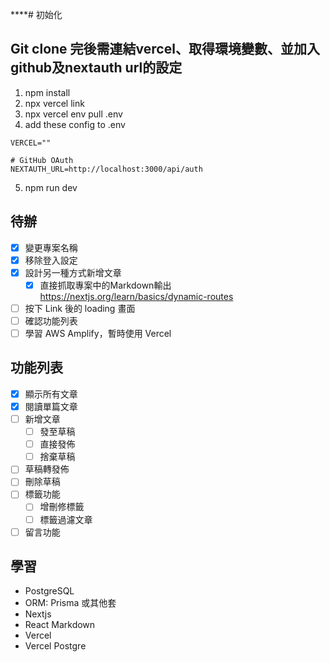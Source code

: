 ****# 初始化

## Git clone 完後需連結vercel、取得環境變數、並加入github及nextauth url的設定
1. npm install
2. npx vercel link
3. npx vercel env pull .env
4. add these config to .env

```
VERCEL=""

# GitHub OAuth
NEXTAUTH_URL=http://localhost:3000/api/auth
```

5. npm run dev
<!-- npx prisma generate -->

## 待辦
- [X] 變更專案名稱
- [X] 移除登入設定
- [X] 設計另一種方式新增文章
  - [X] 直接抓取專案中的Markdown輸出 https://nextjs.org/learn/basics/dynamic-routes
- [ ] 按下 Link 後的 loading 畫面
- [ ] 確認功能列表
- [ ] 學習 AWS Amplify，暫時使用 Vercel

## 功能列表
- [X] 顯示所有文章
- [X] 閱讀單篇文章
- [ ] 新增文章
    - [ ] 發至草稿
    - [ ] 直接發佈
    - [ ] 捨棄草稿
- [ ] 草稿轉發佈
- [ ] 刪除草稿
- [ ] 標籤功能
    - [ ] 增刪修標籤
    - [ ] 標籤過濾文章
- [ ] 留言功能

## 學習
- PostgreSQL
- ORM: Prisma 或其他套
- Nextjs
- React Markdown
- Vercel
- Vercel Postgre
